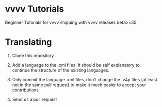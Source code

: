 # vvvv Tutorials
Beginner Tutorials for vvvv shipping with vvvv releases beta>=35

# Translating
1) Clone this repository

2) Add a language to the .xml files. It should be self explanatory to continue the structure of the existing languages. 

3) Only commit the language .xml files, don't change the .v4p files (at least not in the same pull request) to make it much easier to accept your contributions

3) Send us a pull request

